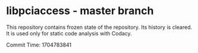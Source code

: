 # libpciaccess - master branch

This repository contains frozen state of the repository.
Its history is cleared. It is used only for static code
analysis with Codacy.

Commit Time: 1704783841